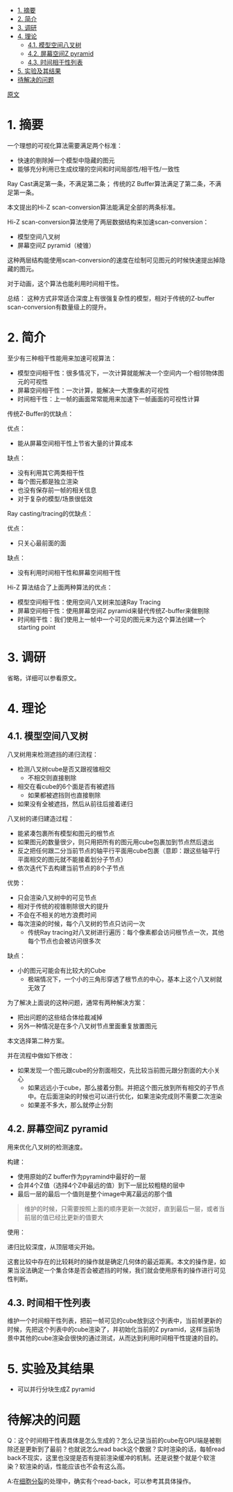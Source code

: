 <!-- TOC -->

- [1. 摘要](#1-摘要)
- [2. 简介](#2-简介)
- [3. 调研](#3-调研)
- [4. 理论](#4-理论)
  - [4.1. 模型空间八叉树](#41-模型空间八叉树)
  - [4.2. 屏幕空间Z pyramid](#42-屏幕空间z-pyramid)
  - [4.3. 时间相干性列表](#43-时间相干性列表)
- [5. 实验及其结果](#5-实验及其结果)
- [待解决的问题](#待解决的问题)

<!-- /TOC -->


[原文](./greene93.pdf)

# 1. 摘要
一个理想的可视化算法需要满足两个标准：
- 快速的剔除掉一个模型中隐藏的图元
- 能够充分利用已生成纹理的空间和时间局部性/相干性/一致性

Ray Cast满足第一条，不满足第二条；
传统的Z Buffer算法满足了第二条，不满足第一条。

本文提出的Hi-Z scan-conversion算法能满足全部的两条标准。

Hi-Z scan-conversion算法使用了两层数据结构来加速scan-conversion：
- 模型空间八叉树
- 屏幕空间Z pyramid（棱锥）

这种两层结构能使用scan-conversion的速度在绘制可见图元的时候快速提出掉隐藏的图元。

对于动画，这个算法也能利用时间相干性。

总结：
这种方式非常适合深度上有很强复杂性的模型，相对于传统的Z-buffer scan-conversion有数量级上的提升。

# 2. 简介
至少有三种相干性能用来加速可视算法：
- 模型空间相干性：很多情况下，一次计算就能解决一个空间内一个相邻物体图元的可视性
- 屏幕空间相干性：一次计算，能解决一大票像素的可视性
- 时间相干性：上一帧的画面常常能用来加速下一帧画面的可视性计算

传统Z-Buffer的优缺点：

优点：
- 能从屏幕空间相干性上节省大量的计算成本

缺点：
- 没有利用其它两类相干性
- 每个图元都是独立渲染
- 也没有保存前一帧的相关信息
- 对于复杂的模型/场景很低效

Ray casting/tracing的优缺点：

优点：
- 只关心最前面的面

缺点：
- 没有利用时间相干性和屏幕空间相干性

Hi-Z 算法结合了上面两种算法的优点：
- 模型空间相干性：使用空间八叉树来加速Ray Tracing
- 屏幕空间相干性：使用屏幕空间Z pyramid来替代传统Z-buffer来做剔除
- 时间相干性：我们使用上一帧中一个可见的图元来为这个算法创建一个starting point

# 3. 调研
省略，详细可以参看原文。

# 4. 理论
## 4.1. 模型空间八叉树
八叉树用来检测遮挡的递归流程：
- 检测八叉树cube是否又跟视锥相交
  - 不相交则直接剔除
- 相交在看cube的6个面是否有被遮挡
  - 如果都被遮挡则也直接剔除
- 如果没有全被遮挡，然后从前往后接着递归

八叉树的递归建造过程：
- 能紧凑包裹所有模型和图元的根节点
- 如果图元的数量很少，则只用把所有的图元用cube包裹加到节点然后退出
- 反之把任何跟二分当前节点的轴平行平面用cube包裹（意即：跟这些轴平行平面相交的图元就不能接着划分子节点）
- 依次迭代下去构建当前节点的8个子节点

优势：
- 只会渲染八叉树中的可见节点
- 相对于传统的视锥剔除很大的提升
- 不会在不相关的地方浪费时间
- 每次渲染的时候，每个八叉树的节点只访问一次
  - 传统Ray tracing对八叉树进行遍历：每个像素都会访问根节点一次，其他每个节点也会被访问很多次

缺点：
- 小的图元可能会有比较大的Cube
  - 极端情况下，一个小的三角形穿透了根节点的中心，基本上这个八叉树就无效了

为了解决上面说的这种问题，通常有两种解决方案：
- 把出问题的这些结合体给裁减掉
- 另外一种情况是在多个八叉树节点里面重复放置图元

本文选择第二种方案。

并在流程中做如下修改：
- 如果发现一个图元跟cube的分割面相交，先比较当前图元跟分割面的大小关心
  - 如果远远小于cube，那么接着分割。并把这个图元放到所有相交的子节点中。在后面渲染的时候也可以进行优化，如果渲染完成则不需要二次渲染
  - 如果差不多大，那么就停止分割

## 4.2. 屏幕空间Z pyramid
用来优化八叉树的检测速度。

构建：
- 使用原始的Z buffer作为pyramind中最好的一层
- 合并4个Z值（选择4个Z中最远的值）到下一层比较粗糙的层中
- 最后一层的最后一个值则是整个image中离Z最远的那个值

> 维护的时候，只需要按照上面的顺序更新一次就好，直到最后一层，或者当前层的值已经比更新的值要大

使用：

递归比较深度，从顶层塔尖开始。

这套比较中存在的比较耗时的操作就是确定几何体的最近距离。本文的操作是，如果当没法确定一个集合体是否会被遮挡的时候，我们就会使用原有的操作进行可见性判断。

## 4.3. 时间相干性列表
维护一个时间相干性列表，把前一帧可见的cube放到这个列表中，当前帧更新的时候，先把这个列表中的cube渲染了，并初始化当前的Z pyramid，这样当前场景中其他的cube渲染会很快的通过测试，从而达到利用时间相干性提速的目的。

# 5. 实验及其结果
- 可以并行分块生成Z pyramid

# 待解决的问题
Q：这个时间相干性表具体是怎么生成的？怎么记录当前的cube在GPU端是被剔除还是更新到了最前？也就说怎么read back这个数据？实时渲染的话，每帧read back不现实，这里也没提是否有提前渲染缓冲的机制。还是说整个就是个软渲染？软渲染的话，性能应该也不会有这么高。

A:在[细胞分裂](../Practical,DynamicVisibilityForGames/Note_Practical,DynamicVisibilityForGames.md)的处理中，确实有个read-back，可以参考其具体操作。